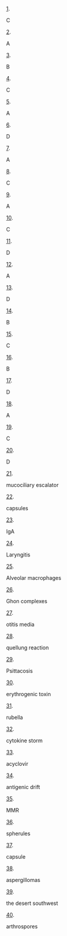 [1](https://openstax.org/books/microbiology/pages/22-multiple-choice#fs-id1167661282290). 

C

[2](https://openstax.org/books/microbiology/pages/22-multiple-choice#fs-id1167661316152). 

A

[3](https://openstax.org/books/microbiology/pages/22-multiple-choice#fs-id1167663658660). 

B

[4](https://openstax.org/books/microbiology/pages/22-multiple-choice#fs-id1167663988384). 

C

[5](https://openstax.org/books/microbiology/pages/22-multiple-choice#fs-id1167663922225). 

A

[6](https://openstax.org/books/microbiology/pages/22-multiple-choice#fs-id1167661271813). 

D

[7](https://openstax.org/books/microbiology/pages/22-multiple-choice#fs-id1167661432828). 

A

[8](https://openstax.org/books/microbiology/pages/22-multiple-choice#fs-id1167663995231). 

C

[9](https://openstax.org/books/microbiology/pages/22-multiple-choice#fs-id1167661366235). 

A

[10](https://openstax.org/books/microbiology/pages/22-multiple-choice#fs-id1167661330550). 

C

[11](https://openstax.org/books/microbiology/pages/22-multiple-choice#fs-id1167661326769). 

D

[12](https://openstax.org/books/microbiology/pages/22-multiple-choice#fs-id1167661425196). 

A

[13](https://openstax.org/books/microbiology/pages/22-multiple-choice#fs-id1167663636729). 

D

[14](https://openstax.org/books/microbiology/pages/22-multiple-choice#fs-id1167663966614). 

B

[15](https://openstax.org/books/microbiology/pages/22-multiple-choice#fs-id1167663987537). 

C

[16](https://openstax.org/books/microbiology/pages/22-multiple-choice#fs-id1167661485741). 

B

[17](https://openstax.org/books/microbiology/pages/22-multiple-choice#fs-id1167663634394). 

D

[18](https://openstax.org/books/microbiology/pages/22-multiple-choice#fs-id1167661323560). 

A

[19](https://openstax.org/books/microbiology/pages/22-multiple-choice#fs-id1167663955713). 

C

[20](https://openstax.org/books/microbiology/pages/22-multiple-choice#fs-id1167663991434). 

D

[21](https://openstax.org/books/microbiology/pages/22-fill-in-the-blank#fs-id1167661329888). 

mucociliary escalator

[22](https://openstax.org/books/microbiology/pages/22-fill-in-the-blank#fs-id1167661329857). 

capsules

[23](https://openstax.org/books/microbiology/pages/22-fill-in-the-blank#fs-id1167663965702). 

IgA

[24](https://openstax.org/books/microbiology/pages/22-fill-in-the-blank#fs-id1167663662881). 

Laryngitis

[25](https://openstax.org/books/microbiology/pages/22-fill-in-the-blank#fs-id1167661268558). 

Alveolar macrophages

[26](https://openstax.org/books/microbiology/pages/22-fill-in-the-blank#fs-id1167661440607). 

Ghon complexes

[27](https://openstax.org/books/microbiology/pages/22-fill-in-the-blank#fs-id1167661438325). 

otitis media

[28](https://openstax.org/books/microbiology/pages/22-fill-in-the-blank#fs-id1167661439709). 

quellung reaction

[29](https://openstax.org/books/microbiology/pages/22-fill-in-the-blank#fs-id1167663991272). 

Psittacosis

[30](https://openstax.org/books/microbiology/pages/22-fill-in-the-blank#fs-id1167661353349). 

erythrogenic toxin

[31](https://openstax.org/books/microbiology/pages/22-fill-in-the-blank#fs-id1167663968804). 

rubella

[32](https://openstax.org/books/microbiology/pages/22-fill-in-the-blank#fs-id1167661323560). 

cytokine storm

[33](https://openstax.org/books/microbiology/pages/22-fill-in-the-blank#fs-id1167661271806). 

acyclovir

[34](https://openstax.org/books/microbiology/pages/22-fill-in-the-blank#fs-id1167663959820). 

antigenic drift

[35](https://openstax.org/books/microbiology/pages/22-fill-in-the-blank#fs-id1167661434105). 

MMR

[36](https://openstax.org/books/microbiology/pages/22-fill-in-the-blank#fs-id1167663623248). 

spherules

[37](https://openstax.org/books/microbiology/pages/22-fill-in-the-blank#fs-id1167661272104). 

capsule

[38](https://openstax.org/books/microbiology/pages/22-fill-in-the-blank#fs-id1167661518453). 

aspergillomas

[39](https://openstax.org/books/microbiology/pages/22-fill-in-the-blank#fs-id1167661329254). 

the desert southwest

[40](https://openstax.org/books/microbiology/pages/22-fill-in-the-blank#fs-id1167663962814). 

arthrospores